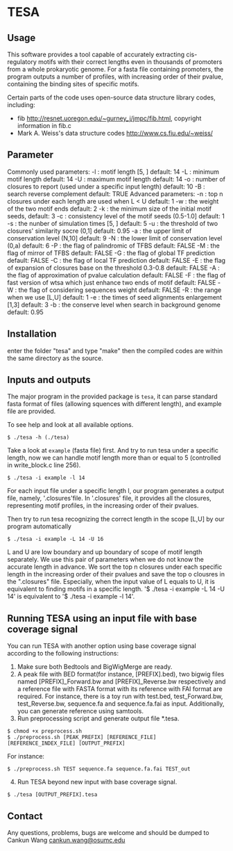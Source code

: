 # TESA


## Usage

This software provides a tool capable of accurately extracting cis-regulatory motifs with their correct lengths even in thousands of promoters from a whole prokaryotic genome. For a fasta file containing promoters, the program outputs a number of profiles, with increasing order of their pvalue, containing the binding sites of specific motifs.

Certain parts of the code uses open-source data structure library codes, including:
- fib <http://resnet.uoregon.edu/~gurney_j/jmpc/fib.html>, copyright information in fib.c
- Mark A. Weiss's data structure codes <http://www.cs.fiu.edu/~weiss/>

## Parameter

Commonly used parameters:
-l : motif length [5, ]
     default: 14
-L : minimum motif length
     default: 14
-U : maximum motif length
     default: 14
-o : number of closures to report (used under a specific input length)
     default: 10
-B : search reverse complement
     default: TRUE
Advanced parameters:
-n : top n closures under each length are used when L < U 
     default: 1
-w : the weight of the two motif ends 
     default: 2
-k : the minimum size of the initial motif seeds,
     default: 3
-c : consistency level of the motif seeds (0.5-1.0]
     default: 1
-s : the nunber of simulation times [5, ]
     default: 5
-u : the threshold of two closures' similarity socre (0,1]
     default: 0.95
-a : the upper limit of conservation level (N,10]
     default: 9
-N : the lower limit of conservation level (0,a)
     default: 6
-P : the flag of palindromic of TFBS
     default: FALSE
-M : the flag of mirror of TFBS
     default: FALSE
-G : the flag of global TF prediction
     default: FALSE
-C : the flag of local TF prediction
     default: FALSE
-E : the flag of expansion of closures base on the threshold 0.3-0.8
     default: FALSE
-A : the flag of approximation of pvalue calculation
     default: FALSE
-F : the flag of fast version of wtsa which just enhance two ends of motif
     default: FALSE
-W : the flag of considering sequences weight
     default: FALSE
-R : the range when we use [L,U]
     default: 1
-e : the times of seed alignments enlargement [1,3]
     default: 3
-b : the conserve level when search in background genome
     default: 0.95
     
## Installation

enter the folder "tesa" and type "make" then the compiled codes are within the same directory as the source.

## Inputs and outputs

The major program in the provided package is `tesa`, it can parse standard fasta format of files (allowing squences with different length), and example file are provided. 

To see help and look at all available options.

```console
$ ./tesa -h (./tesa)
```

Take a look at `example` (fasta file) first. And try to run tesa under a specific length, now we can handle motif length more than or equal to 5 (controlled in write_block.c line 256).

```console
$ ./tesa -i example -l 14
```

For each input file under a specific length l, our program generates a output file, namely, '.closures'file. In '.closures' file, it provides all the closures, representing motif profiles, in the increasing order of their pvalues.

Then try to run tesa recognizing the correct length in the scope [L,U] by our program automatically

```console
$ ./tesa -i example -L 14 -U 16
```

L and U are low boundary and up boundary of scope of motif length separately. We use this pair of parameters when we do not know the accurate length in advance. We sort the top n closures under each specific length in the increasing order of their pvalues and save the top o clousres in the ".closures" file. Especially, when the input value of L equals to U, it is equivalent to finding motifs in a specific length. '$ ./tesa -i example -L 14 -U 14' is equivalent to '$ ./tesa -i example -l 14'.

## Running TESA using an input file with base coverage signal

You can run TESA with another option using base coverage signal according to the following instructions:
 
1. Make sure both Bedtools and BigWigMerge are ready.
2. A peak file with BED format(for instance, [PREFIX].bed), two bigwig files named [PREFIX]_Forward.bw and [PREFIX]_Reverse.bw respectively and a reference file with FASTA format with its reference with FAI format are required. For instance, there is a toy run with test.bed, test_Forward.bw, test_Reverse.bw, sequence.fa and sequence.fa.fai as input. Additionally, you can generate reference using samtools.
3. Run preprocessing script and generate output file *.tesa.
```console
$ chmod +x preprocess.sh
$ ./preprocess.sh [PEAK_PREFIX] [REFERENCE_FILE] [REFERENCE_INDEX_FILE] [OUTPUT_PREFIX]
```
For instance:
```console
$ ./preprocess.sh TEST sequence.fa sequence.fa.fai TEST_out
```   
4. Run TESA beyond new input with base coverage signal.
```console
$ ./tesa [OUTPUT_PREFIX].tesa
```

## Contact

Any questions, problems, bugs are welcome and should be dumped to
Cankun Wang <cankun.wang@osumc.edu>

